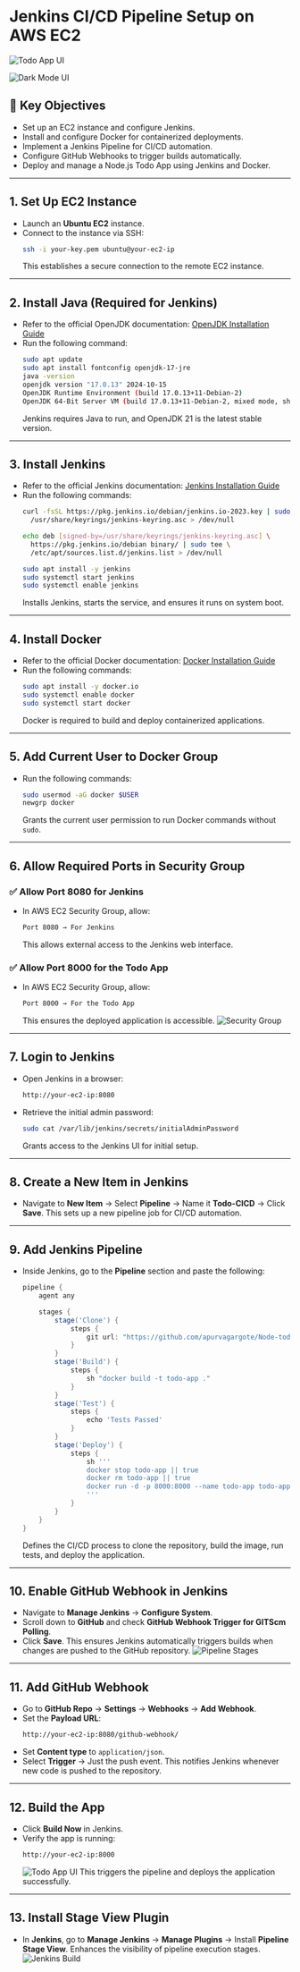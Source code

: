 # **Jenkins CI/CD Pipeline Setup on AWS EC2**

![Todo App UI](Images/ToDo-App-1.png)

![Dark Mode UI](Images/ToDo-App-2.png)
## 📌 **Key Objectives**
- Set up an EC2 instance and configure Jenkins.
- Install and configure Docker for containerized deployments.
- Implement a Jenkins Pipeline for CI/CD automation.
- Configure GitHub Webhooks to trigger builds automatically.
- Deploy and manage a Node.js Todo App using Jenkins and Docker.

---

## 1. **Set Up EC2 Instance**
- Launch an **Ubuntu EC2** instance.
- Connect to the instance via SSH:
  ```bash
  ssh -i your-key.pem ubuntu@your-ec2-ip
  ```
  This establishes a secure connection to the remote EC2 instance.

---

## 2. **Install Java (Required for Jenkins)**
- Refer to the official OpenJDK documentation: [OpenJDK Installation Guide](https://www.jenkins.io/doc/book/installing/)
- Run the following command:
  ```bash
  sudo apt update
  sudo apt install fontconfig openjdk-17-jre
  java -version
  openjdk version "17.0.13" 2024-10-15
  OpenJDK Runtime Environment (build 17.0.13+11-Debian-2)
  OpenJDK 64-Bit Server VM (build 17.0.13+11-Debian-2, mixed mode, sharing)
  ```
  Jenkins requires Java to run, and OpenJDK 21 is the latest stable version.

---

## 3. **Install Jenkins**
- Refer to the official Jenkins documentation: [Jenkins Installation Guide](https://www.jenkins.io/doc/book/installing/)
- Run the following commands:
  ```bash
  curl -fsSL https://pkg.jenkins.io/debian/jenkins.io-2023.key | sudo tee \
    /usr/share/keyrings/jenkins-keyring.asc > /dev/null

  echo deb [signed-by=/usr/share/keyrings/jenkins-keyring.asc] \
    https://pkg.jenkins.io/debian binary/ | sudo tee \
    /etc/apt/sources.list.d/jenkins.list > /dev/null

  sudo apt install -y jenkins
  sudo systemctl start jenkins
  sudo systemctl enable jenkins
  ```
  Installs Jenkins, starts the service, and ensures it runs on system boot.

---

## 4. **Install Docker**
- Refer to the official Docker documentation: [Docker Installation Guide](https://docs.docker.com/engine/install/ubuntu/)
- Run the following commands:
  ```bash
  sudo apt install -y docker.io
  sudo systemctl enable docker
  sudo systemctl start docker
  ```
  Docker is required to build and deploy containerized applications.

---

## 5. **Add Current User to Docker Group**
- Run the following commands:
  ```bash
  sudo usermod -aG docker $USER
  newgrp docker
  ```
  Grants the current user permission to run Docker commands without `sudo`.

---

## 6. **Allow Required Ports in Security Group**
### ✅ **Allow Port 8080 for Jenkins**
- In AWS EC2 Security Group, allow:
  ```bash
  Port 8080 → For Jenkins
  ```
  This allows external access to the Jenkins web interface.

### ✅ **Allow Port 8000 for the Todo App**
- In AWS EC2 Security Group, allow:
  ```bash
  Port 8000 → For the Todo App
  ```
  This ensures the deployed application is accessible.
![Security Group](Images/security-group.png)
---

## 7. **Login to Jenkins**
- Open Jenkins in a browser:
  ```bash
  http://your-ec2-ip:8080
  ```
- Retrieve the initial admin password:
  ```bash
  sudo cat /var/lib/jenkins/secrets/initialAdminPassword
  ```
  Grants access to the Jenkins UI for initial setup.

---

## 8. **Create a New Item in Jenkins**
- Navigate to **New Item** → Select **Pipeline** → Name it **Todo-CICD** → Click **Save**.
  This sets up a new pipeline job for CI/CD automation.

---

## 9. **Add Jenkins Pipeline**
- Inside Jenkins, go to the **Pipeline** section and paste the following:
  ```groovy
  pipeline {
      agent any

      stages {
          stage('Clone') {
              steps {
                  git url: "https://github.com/apurvagargote/Node-todo-cicd.git", branch: "master"
              }
          }
          stage('Build') {
              steps {
                  sh "docker build -t todo-app ."
              }
          }
          stage('Test') {
              steps {
                  echo 'Tests Passed'
              }
          }
          stage('Deploy') {
              steps {
                  sh '''
                  docker stop todo-app || true
                  docker rm todo-app || true
                  docker run -d -p 8000:8000 --name todo-app todo-app
                  '''
              }
          }
      }
  }
  ```
  Defines the CI/CD process to clone the repository, build the image, run tests, and deploy the application.

---

## 10. **Enable GitHub Webhook in Jenkins**
- Navigate to **Manage Jenkins** → **Configure System**.
- Scroll down to **GitHub** and check **GitHub Webhook Trigger for GITScm Polling**.
- Click **Save**.
  This ensures Jenkins automatically triggers builds when changes are pushed to the GitHub repository.
![Pipeline Stages](Images/pipeline.png)
---

## 11. **Add GitHub Webhook**
- Go to **GitHub Repo** → **Settings** → **Webhooks** → **Add Webhook**.
- Set the **Payload URL**:
  ```bash
  http://your-ec2-ip:8080/github-webhook/
  ```
- Set **Content type** to `application/json`.
- Select **Trigger** → Just the push event.
  This notifies Jenkins whenever new code is pushed to the repository.

---

## 12. **Build the App**
- Click **Build Now** in Jenkins.
- Verify the app is running:
  ```bash
  http://your-ec2-ip:8000
  ```
  ![Todo App UI](Images/ToDo-App-1.png)
  This triggers the pipeline and deploys the application successfully.

---
## 13. **Install Stage View Plugin**
- In **Jenkins**, go to **Manage Jenkins** → **Manage Plugins** → Install **Pipeline Stage View**.
  Enhances the visibility of pipeline execution stages.
![Jenkins Build](Images/build-img.png)
